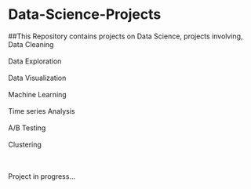 # Data-Science-Projects
##This Repository contains projects on Data Science, projects involving, 
 <br>Data Cleaning</br>
 <br>Data Exploration</br>
 <br>Data Visualization</br>
 <br>Machine Learning</br>
 <br>Time series Analysis</br>
 <br>A/B Testing</br>
 <br>Clustering</br>
 
 <br></br>
Project in progress...
